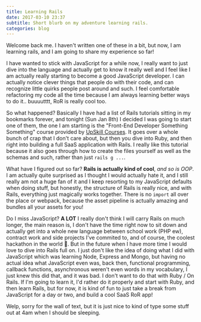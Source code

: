 ```yaml
---
title: Learning Rails
date: 2017-03-10 23:37
subtitle: Short blurb on my adventure learning rails.
categories: blog
---
```

Welcome back me. I haven't written one of these in a bit, but now, I am learning rails, and I am going to share my experience so far!

I have wanted to stick with JavaScript for a while now, I really want to just dive into the language and actually get to know it really well and I feel like I am actually really starting to become a good JavaScript developer. I can actually notice clever things that people do with their code, and can recognize little quirks people post around and such. I feel comfortable refactoring my code all the time because I am always learning better ways to do it.. buuuutttt, RoR is really cool too.

So what happened? Basically I have had a list of Rails tutorials sitting in my bookmarks forever, and tonight (Sun Jan 8th) I decided I was going to start one of them, the one I am starting is the "Front-End Developer Something Something" course provided by [UpSkill Courses](http://upskillcourses.com). It goes over a whole bunch of crap that I don't care about, but then you dive into Ruby, and then right into building a full SaaS application with Rails. I really like this tutorial because it also goes through how to create the files yourself as well as the schemas and such, rather than just `rails g ...`.

What have I figured out so far? __Rails is actually kind of cool__, _and so is OOP_. I am actually quite surprised as I thought I would actually hate it, and I still really am not a huge fan of it and I keep resorting to my JavaScript defaults when doing stuff, but honestly, the structure of Rails is really nice, and with Rails, everything just magically works together. There is no `import` all over the place or webpack, because the asset pipeline is actually amazing and bundles all your assets for you!

Do I miss JavaScript? __A LOT__ I really don't think I will carry Rails on much longer, the main reason is, I don't have the time right now to sit down and actually get into a whole new language between school work (PHP ew), contract work and side projects I've commited to, and of course, the coolest hackathon in the world 🍌. But in the future when I have more time I would love to dive into Rails full on. I just don't like the idea of doing what I did with JavaScript which was learning Node, Express and Mongo, but having no actual idea what JavaScript even was, back then, functional programming, callback functions, asynchronous weren't even words in my vocabulary, I just knew this did that, and it was bad. I don't want to do that with Ruby / On Rails. If I'm going to learn it, I'd rather do it properly and start with Ruby, and then learn Rails, but for now, it is kind of fun to just take a break from JavaScript for a day or two, and build a cool SaaS RoR app!

Welp, sorry for the wall of text, but it is just nice to kind of type some stuff out at 4am when I should be sleeping.
